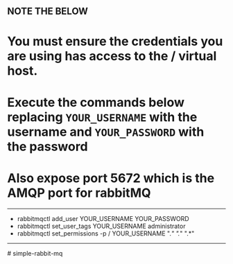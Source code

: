 ## NOTE THE BELOW
# You must ensure the credentials you are using has access to the / virtual host.
# Execute the commands below replacing `YOUR_USERNAME` with the username and `YOUR_PASSWORD` with the password
# Also expose port 5672 which is the AMQP port for rabbitMQ
------------------------------------------------------------------
- rabbitmqctl add_user YOUR_USERNAME YOUR_PASSWORD
- rabbitmqctl set_user_tags YOUR_USERNAME administrator
- rabbitmqctl set_permissions -p / YOUR_USERNAME ".*" ".*" ".*"
------------------------------------------------------------------
#   s i m p l e - r a b b i t - m q 
 
 
